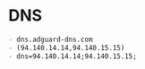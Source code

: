 # DNS

```md
- dns.adguard-dns.com
- (94.140.14.14,94.140.15.15)
- dns=94.140.14.14;94.140.15.15;
```
